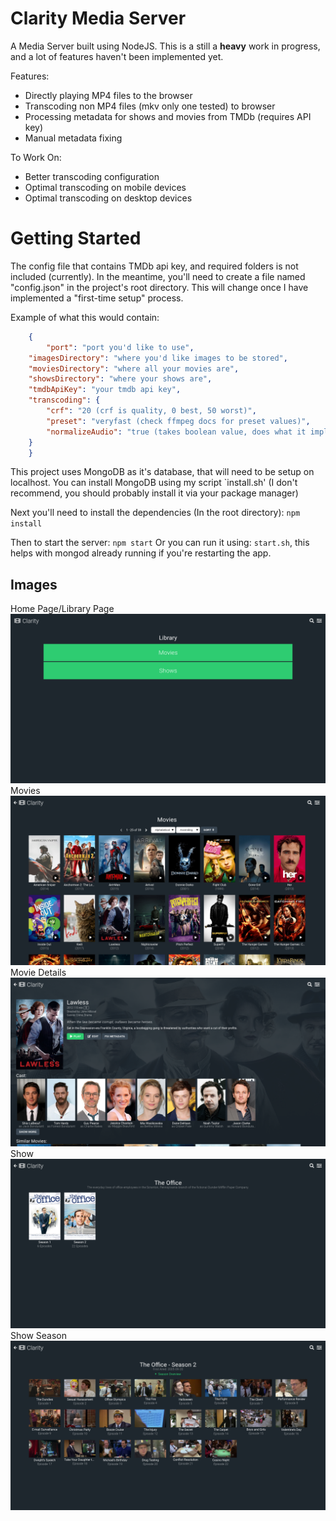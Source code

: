 # Clarity Media Server

A Media Server built using NodeJS. This is a still a **heavy** work in progress, and a lot of features haven't been implemented yet.

Features:
 - Directly playing MP4 files to the browser
 - Transcoding non MP4 files (mkv only one tested) to browser
 - Processing metadata for shows and movies from TMDb (requires API key)
 - Manual metadata fixing

To Work On:
 - Better transcoding configuration
 - Optimal transcoding on mobile devices
 - Optimal transcoding on desktop devices

# Getting Started
The config file that contains TMDb api key, and required folders is not included (currently).
In the meantime, you'll need to create a file named "config.json" in the project's root directory. This will change once I have implemented a "first-time setup" process. 

Example of what this would contain:
```json
    {
    	"port": "port you'd like to use",
	"imagesDirectory": "where you'd like images to be stored",
	"moviesDirectory": "where all your movies are",
	"showsDirectory": "where your shows are",
	"tmdbApiKey": "your tmdb api key",
	"transcoding": {
		"crf": "20 (crf is quality, 0 best, 50 worst)",
		"preset": "veryfast (check ffmpeg docs for preset values)",
		"normalizeAudio": "true (takes boolean value, does what it implies)"
	}
    }
```
This project uses MongoDB as it's database, that will need to be setup on localhost.
You can install MongoDB using my script `install.sh' (I don't recommend, you should probably install it via your package manager)

Next you'll need to install the dependencies (In the root directory):
    `npm install`

Then to start the server: `npm start`
Or you can run it using: `start.sh`, this helps with mongod already running if you're restarting the app.


## Images
Home Page/Library Page
![alt text](https://raw.githubusercontent.com/nomad23541/clarity-media-server/master/screenshots/screenshot-library.png)
Movies
![alt text](https://raw.githubusercontent.com/nomad23541/clarity-media-server/master/screenshots/screenshot-movies.png)
Movie Details
![alt text](https://raw.githubusercontent.com/nomad23541/clarity-media-server/master/screenshots/screenshot-movie-details.png)
Show
![alt text](https://raw.githubusercontent.com/nomad23541/clarity-media-server/master/screenshots/screenshot-show.png)
Show Season
![alt text](https://raw.githubusercontent.com/nomad23541/clarity-media-server/master/screenshots/screenshot-season.png)
